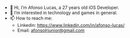 - 👋 Hi, I’m Afonso Lucas, a 27 years old iOS Developer.
- 👀 I’m interested in technology and games in general.
- 📫 How to reach me: 
  - Linkedin: https://www.linkedin.com/in/afonso-lucas/
  - Email: afonsolrjunior@gmail.com

<!---
afonsolrjunior/afonsolrjunior is a ✨ special ✨ repository because its `README.md` (this file) appears on your GitHub profile.
You can click the Preview link to take a look at your changes.
--->
